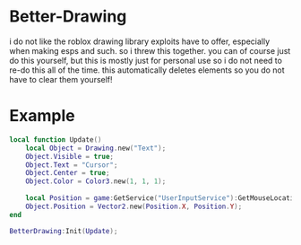 # Better-Drawing
i do not like the roblox drawing library exploits have to offer, especially when making esps and such. so i threw this together. you can of course just do this yourself, but this is mostly just for personal use so i do not need to re-do this all of the time. this automatically deletes elements so you do not have to clear them yourself!

# Example
```lua
local function Update()
	local Object = Drawing.new("Text");
	Object.Visible = true;
	Object.Text = "Cursor";
	Object.Center = true;
	Object.Color = Color3.new(1, 1, 1);
	
	local Position = game:GetService("UserInputService"):GetMouseLocation();
	Object.Position = Vector2.new(Position.X, Position.Y);
end

BetterDrawing:Init(Update);
```
